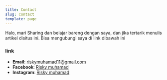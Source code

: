 ```yaml
---
title: Contact
slug: contact
template: page
---
```


Halo, mari Sharing dan belajar bareng dengan saya, dan jika tertarik menulis artikel disitus ini.
Bisa mengubungi saya di link dibawah ini

### link

- **Email**: [riskymuhamad11@gmail.com](mailto:riskymuhamad11@gmail.com)
- **Facebook**: [Risky muhamad](https://facebook.com/riskymuhamadsgb)
- **Instagram**: [Risky muhamad](https://instagram.com/riskymuhamad02)

